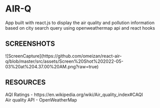 <h1>AIR-Q</h1>
<p>
App built with react.js to display the air quality and pollution information based on city search query
using openweathermap api and react hooks
</p>
<h2>SCREENSHOTS</h2>
![ScreenCapture](https://github.com/omeizan/react-air-q/blob/master/src/assets/Screen%20Shot%202022-05-03%20at%204.37.00%20AM.png?raw=true)


<h2>RESOURCES</h2>
<p>
AQI Ratings - https://en.wikipedia.org/wiki/Air_quality_index#CAQI<br>
Air quality API - OpenWeatherMap
</p>
